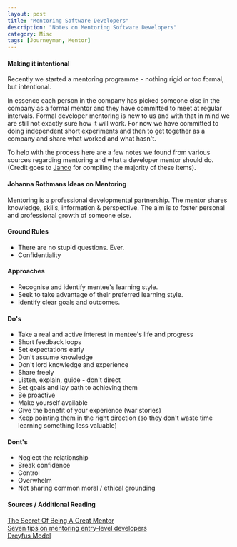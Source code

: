 ```yaml
---
layout: post
title: "Mentoring Software Developers"
description: "Notes on Mentoring Software Developers"
category: Misc
tags: [Journeyman, Mentor]
---
```

#### Making it intentional ####
Recently we started a mentoring programme - nothing rigid or too formal, but intentional.  

In essence each person in the company has picked someone else in the company as a formal mentor and they have committed to meet at regular intervals. Formal developer mentoring is new to us and with that in mind we are still not exactly sure how it will work. For now we have committed to doing independent short experiments and then to get together as a company and share what worked and what hasn't.

To help with the process here are a few notes we found from various sources regarding mentoring and what a developer mentor should do. (Credit goes to [Janco](https://twitter.com/jancowol) for compiling the majority of these items).

#### Johanna Rothmans Ideas on Mentoring ####
Mentoring is a professional developmental partnership. The mentor shares knowledge, skills, information & perspective. The aim is to foster personal and professional growth of someone else. 

#### Ground Rules ####
* There are no stupid questions. Ever.
* Confidentiality

#### Approaches ####
* Recognise and identify mentee's learning style.
* Seek to take advantage of their preferred learning style.
* Identify clear goals and outcomes.

#### Do's ####
* Take a real and active interest in mentee's life and progress
* Short feedback loops
* Set expectations early
* Don't assume knowledge
* Don't lord knowledge and experience
* Share freely
* Listen, explain, guide - don't direct
* Set goals and lay path to achieving them
* Be proactive
* Make yourself available
* Give the benefit of your experience (war stories)
* Keep pointing them in the right direction (so they don't waste time learning something less valuable)

#### Dont's ####
* Neglect the relationship
* Break confidence
* Control
* Overwhelm
* Not sharing common moral / ethical grounding

#### Sources / Additional Reading ####
[The Secret Of Being A Great Mentor](http://www.skorks.com/2009/09/the-secret-of-being-a-great-mentor/)  
[Seven tips on mentoring entry-level developers](http://www.techrepublic.com/blog/software-engineer/seven-tips-on-mentoring-entry-level-developers/#)  
[Dreyfus Model](http://en.wikipedia.org/wiki/Dreyfus_model_of_skill_acquisition)  

